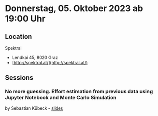 # Donnerstag, 05. Oktober 2023 ab 19:00 Uhr

## Location

Spektral

- Lendkai 45, 8020 Graz
- [http://spektral.at/](http://spektral.at/)

## Sessions 

### No more guessing. Effort estimation from previous data using Jupyter Notebook and Monte Carlo Simulation 

by Sebastian Kübeck
    - [slides](https://github.com/sebastian-kuebeck/jupyter-estimation) 

